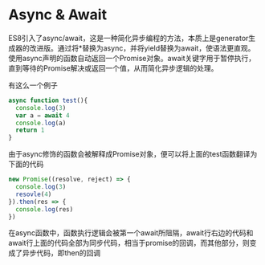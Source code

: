 # Async & Await



ES8引入了async/await，这是一种简化异步编程的方法，本质上是generator生成器的改进版。通过将*替换为async，并将yield替换为await，使语法更直观。使用async声明的函数自动返回一个Promise对象。await关键字用于暂停执行，直到等待的Promise解决或返回一个值，从而简化异步逻辑的处理。

有这么一个例子

```js
async function test(){
  console.log(3)
  var a = await 4
  console.log(a)
  return 1
}
```

由于async修饰的函数会被解释成Promise对象，便可以将上面的test函数翻译为下面的代码


```js
new Promise((resolve, reject) => {
  console.log(3)
  resovle(4)
}).then(res => {
  console.log(res)
})
```

在async函数中，函数执行逻辑会被第一个await所阻隔，await行右边的代码和await行上面的代码全部为同步代码，相当于promise的回调，而其他部分，则变成了异步代码，即then的回调


